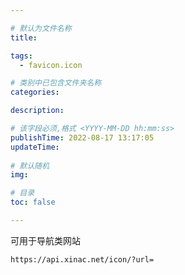 ```yaml
---

# 默认为文件名称
title: 

tags:
  - favicon.icon

# 类别中已包含文件夹名称
categories:

description: 

# 该字段必须,格式 <YYYY-MM-DD hh:mm:ss>
publishTime: 2022-08-17 13:17:05
updateTime:
 
# 默认随机
img: 

# 目录
toc: false

---
```


<AlertBar message="具有时效性哦！" type="WARN" />

可用于导航类网站

```
https://api.xinac.net/icon/?url=
```

